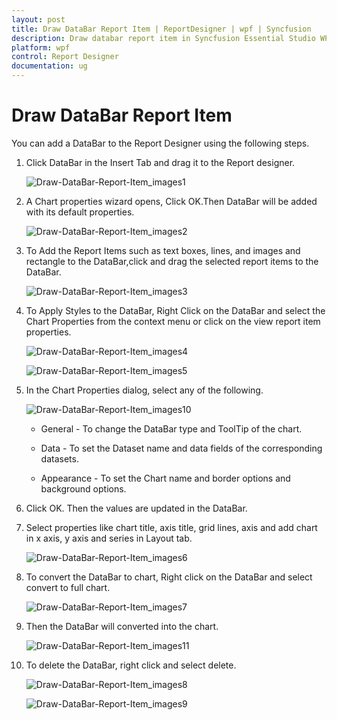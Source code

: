 ```yaml
---
layout: post
title: Draw DataBar Report Item | ReportDesigner | wpf | Syncfusion
description: Draw databar report item in Syncfusion Essential Studio WPF ReportDesigner control, its elements, and more.
platform: wpf
control: Report Designer
documentation: ug
---
```


# Draw DataBar Report Item

You can add a DataBar to the Report Designer using the following steps.

1. Click DataBar in the Insert Tab and drag it to the Report designer.

   ![Draw-DataBar-Report-Item_images1](Draw-DataBar-Report-Item_images/Draw-DataBar-Report-Item_img1.png)

2. A Chart properties wizard opens, Click OK.Then DataBar will be added with its default properties.

   ![Draw-DataBar-Report-Item_images2](Draw-DataBar-Report-Item_images/Draw-DataBar-Report-Item_img2.png)

3. To Add the Report Items such as text boxes, lines, and images and rectangle to the DataBar,click and drag the selected report items to the DataBar.

   ![Draw-DataBar-Report-Item_images3](Draw-DataBar-Report-Item_images/Draw-DataBar-Report-Item_img3.png)

4. To Apply Styles to the DataBar, Right Click on the DataBar and select the Chart Properties from the context menu or click on the view report item properties.

   ![Draw-DataBar-Report-Item_images4](Draw-DataBar-Report-Item_images/Draw-DataBar-Report-Item_img4.png)
   
   ![Draw-DataBar-Report-Item_images5](Draw-DataBar-Report-Item_images/Draw-DataBar-Report-Item_img5.png)

5. In the Chart Properties dialog, select any of the following.

   ![Draw-DataBar-Report-Item_images10](Draw-DataBar-Report-Item_images/Draw-DataBar-Report-Item_img10.png)

   * General - To change the DataBar type and ToolTip of the chart.

   * Data - To set the Dataset name and data fields of the corresponding datasets.

   * Appearance - To set the Chart name and border options and background options.
   
6. Click OK. Then the values are updated in the DataBar.

7. Select properties like chart title, axis title, grid lines, axis and add chart in x axis, y axis and series in Layout tab.

   ![Draw-DataBar-Report-Item_images6](Draw-DataBar-Report-Item_images/Draw-DataBar-Report-Item_img6.png)

8. To convert the DataBar to chart, Right click on the DataBar and select convert to full chart.

   ![Draw-DataBar-Report-Item_images7](Draw-DataBar-Report-Item_images/Draw-DataBar-Report-Item_img7.png)

9. Then the DataBar will converted into the chart.

   ![Draw-DataBar-Report-Item_images11](Draw-DataBar-Report-Item_images/Draw-DataBar-Report-Item_img11.png)

10. To delete the DataBar, right click and select delete.

    ![Draw-DataBar-Report-Item_images8](Draw-DataBar-Report-Item_images/Draw-DataBar-Report-Item_img8.png)
	
	![Draw-DataBar-Report-Item_images9](Draw-DataBar-Report-Item_images/Draw-DataBar-Report-Item_img9.png)


